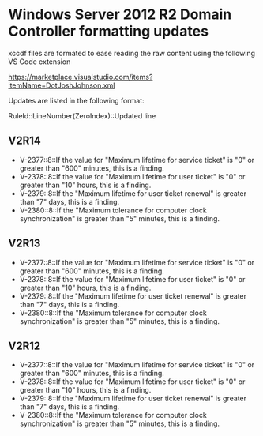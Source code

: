 # Windows Server 2012 R2 Domain Controller formatting updates

xccdf files are formated to ease reading the raw content using the following VS Code extension

https://marketplace.visualstudio.com/items?itemName=DotJoshJohnson.xml

Updates are listed in the following format:

RuleId::LineNumber(ZeroIndex)::Updated line

## V2R14

* V-2377::8::If the value for "Maximum lifetime for service ticket" is "0" or greater than "600" minutes, this is a finding.
* V-2378::8::If the value for "Maximum lifetime for user ticket" is "0" or greater than "10" hours, this is a finding.
* V-2379::8::If the "Maximum lifetime for user ticket renewal" is greater than "7" days, this is a finding.
* V-2380::8::If the "Maximum tolerance for computer clock synchronization" is greater than "5" minutes, this is a finding.

## V2R13

* V-2377::8::If the value for "Maximum lifetime for service ticket" is "0" or greater than "600" minutes, this is a finding.
* V-2378::8::If the value for "Maximum lifetime for user ticket" is "0" or greater than "10" hours, this is a finding.
* V-2379::8::If the "Maximum lifetime for user ticket renewal" is greater than "7" days, this is a finding.
* V-2380::8::If the "Maximum tolerance for computer clock synchronization" is greater than "5" minutes, this is a finding.

## V2R12

* V-2377::8::If the value for "Maximum lifetime for service ticket" is "0" or greater than "600" minutes, this is a finding.
* V-2378::8::If the value for "Maximum lifetime for user ticket" is "0" or greater than "10" hours, this is a finding.
* V-2379::8::If the "Maximum lifetime for user ticket renewal" is greater than "7" days, this is a finding.
* V-2380::8::If the "Maximum tolerance for computer clock synchronization" is greater than "5" minutes, this is a finding.
